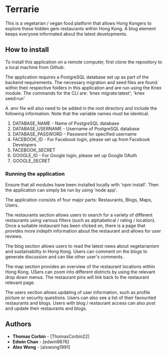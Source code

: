 # Terrarie

This is a vegetarian / vegan food platform that allows Hong Kongers to explore these hidden gem restaurants within Hong Kong. A blog element keeps everyone informated about the latest developments.

## How to install

To install this application on a remote computer, first clone the repository to a local machine from Github.

The application requires a PostgreSQL database set up as part of the backend requirements. The necessary migration and seed files are found within their respective folders in this application and are run using the Knex module. The commands for the CLI are: 'knex migrate:latest'; 'knex seed:run'

A .env file will also need to be added in the root directory and include the following information. Note that the variable names must be identical.

1. DATABASE_NAME - Name of PostgreSQL database
2. DATABASE_USERNAME - Username of PostgreSQL database
3. DATABASE_PASSWORD - Password for specified username
4. FACEBOOK_ID - For Facebook login, please set up from Facebook Developers
5. FACEBOOK_SECRET
6. GOOGLE_ID - For Google login, please set up Google OAuth
7. GOOGLE_SECRET

### Running the application

Ensure that all modules have been installed locally with 'npm install'. Then the application can simply be run by using 'node app'.

The application consists of four major parts: Restaurants, Blogs, Maps, Users.

The restaurants section allows users to search for a variety of different restaurants using various filters (such as alphabetical / rating / location). Once a suitable restaurant has been clicked on, there is a page that provides more indepth information about the restaurant and allows for user reviews.

The blog section allows users to read the latest news about vegetarianism and sustainability in Hong Kong. Users can comment on the blogs to generate discussion and can like other user's comments.

The map section provides an overview of the restaurant locations within Hong Kong. USers can zoom into different districts by using the relevant drop down menus. The restaurant pins will link back to the restaurant relevant page.

The users section allows updating of user information, such as profile picture or security questions. Users can also see a list of their favourited restaurants and blogs. Users with blog / restaurant access can also post and update their restaurants and blogs.

## Authors

* **Thomas Corbin** - [ThomasCorbin22]
* **Edwin Chan** - [edwin9876]
* **Alex Wong** - [alxwong1991]